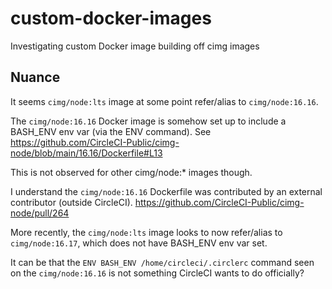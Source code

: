# custom-docker-images

Investigating custom Docker image building off cimg images

## Nuance

It seems `cimg/node:lts` image at some point refer/alias to `cimg/node:16.16`.

The `cimg/node:16.16` Docker image is somehow set up to include a BASH_ENV env var (via the ENV command).
See https://github.com/CircleCI-Public/cimg-node/blob/main/16.16/Dockerfile#L13

This is not observed for other cimg/node:* images though.

I understand the `cimg/node:16.16` Dockerfile was contributed by an external contributor (outside CircleCI).
https://github.com/CircleCI-Public/cimg-node/pull/264

More recently, the `cimg/node:lts` image looks to now refer/alias to `cimg/node:16.17`, which does not have BASH_ENV env var set.

It can be that the `ENV BASH_ENV /home/circleci/.circlerc` command seen on the `cimg/node:16.16` is not something CircleCI wants to do officially?
